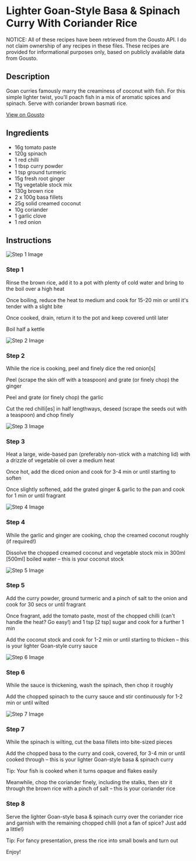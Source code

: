 # Lighter Goan-Style Basa & Spinach Curry With Coriander Rice

NOTICE: All of these recipes have been retrieved from the Gousto API. I do not claim ownership of any recipes in these files. These recipes are provided for informational purposes only, based on publicly available data from Gousto.

## Description

Goan curries famously marry the creaminess of coconut with fish. For this simple lighter twist, you'll poach fish in a mix of aromatic spices and spinach. Serve with coriander brown basmati rice. 

[View on Gousto](https://www.gousto.co.uk/recipes/cookbook/lighter-goan-style-basa-spinach-curry-with-coriander-rice)

## Ingredients

- 16g tomato paste
- 120g spinach
- 1 red chilli
- 1 tbsp curry powder
- 1 tsp ground turmeric
- 15g fresh root ginger
- 11g vegetable stock mix
- 130g brown rice
- 2 x 100g basa fillets
- 25g solid creamed coconut
- 10g coriander
- 1 garlic clove
- 1 red onion

## Instructions

![Step 1 Image](https://production-media.gousto.co.uk/cms/recipe-step-image/Step-1-1691155436426-x200.jpg)

### Step 1

Rinse the brown rice, add it to a pot with plenty of cold water and bring to the boil over a high heat

Once boiling, reduce the heat to medium and cook for 15-20 min or until it's tender with a slight bite

Once cooked, drain, return it to the pot and keep covered until later

Boil half a kettle

![Step 2 Image](https://production-media.gousto.co.uk/cms/recipe-step-image/Step-2-1691155438532-x200.jpg)

### Step 2

While the rice is cooking, peel and finely dice the red onion<span class="text-danger">[s]</span>

Peel (scrape the skin off with a teaspoon) and grate (or finely chop) the ginger

Peel and grate (or finely chop) the garlic

Cut the red chilli<span class="text-danger">[es]</span> in half lengthways, deseed (scrape the seeds out with a teaspoon) and chop finely

![Step 3 Image](https://production-media.gousto.co.uk/cms/recipe-step-image/Step-3-1691155441312-x200.jpg)

### Step 3

Heat a large, wide-based pan (preferably non-stick with a matching lid) with a drizzle of vegetable oil over a medium heat

Once hot, add the diced onion and cook for 3-4 min or until starting to soften

Once slightly softened, add the grated ginger & garlic to the pan and cook for 1 min or until fragrant

![Step 4 Image](https://production-media.gousto.co.uk/cms/recipe-step-image/Step-4-1691155444628-x200.jpg)

### Step 4

While the garlic and ginger are cooking, chop the creamed coconut roughly (if required!)

Dissolve the chopped creamed coconut and vegetable stock mix in 300ml <span class="text-danger">[500ml]</span> boiled water – this is your coconut stock

![Step 5 Image](https://production-media.gousto.co.uk/cms/recipe-step-image/Step-5-1691155447304-x200.jpg)

### Step 5

Add the curry powder, ground turmeric and a pinch of salt to the onion and cook for 30 secs or until fragrant

Once fragrant, add the tomato paste, most of the chopped chilli (can't handle the heat? Go easy!) and 1 tsp<span class="text-danger"> [2 tsp]</span> sugar and cook for a further 1 min

Add the coconut stock and cook for 1-2 min or until starting to thicken – this is your lighter Goan-style curry sauce

![Step 6 Image](https://production-media.gousto.co.uk/cms/recipe-step-image/Step-6-1691155450137-x200.jpg)

### Step 6

While the sauce is thickening, wash the spinach, then chop it roughly

Add the chopped spinach to the curry sauce and stir continuously for 1-2 min or until wilted

![Step 7 Image](https://production-media.gousto.co.uk/cms/recipe-step-image/Step-7-1691155452480-x200.jpg)

### Step 7

While the spinach is wilting, cut the basa fillets into bite-sized pieces

Add the chopped basa to the curry and cook, covered, for 3-4 min or until cooked through – this is your lighter Goan-style basa & spinach curry

Tip: Your fish is cooked when it turns opaque and flakes easily

Meanwhile, chop the coriander finely, including the stalks, then stir it through the brown rice with a pinch of salt – this is your coriander rice

### Step 8

Serve the lighter Goan-style basa & spinach curry over the coriander rice and garnish with the remaining chopped chilli (not a fan of spice? Just add a little!)

Tip: For fancy presentation, press the rice into small bowls and turn out

Enjoy!

